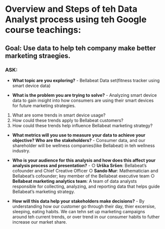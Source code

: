 # Overview and Steps of teh Data Analyst process using teh Google course teachings:

## Goal: Use data to help teh company make better marketing straegies. 

### ASK:
* **What topic are you exploring?** - Bellabeat Data set(fitness tracker using smart device data)

* **What is the problem you are trying to solve?** - Analyzing smart device data to gain insight into how consumers are using their smart devices for future marketing strategies.
1. What are some trends in smart device usage?
2. How could these trends apply to Bellabeat customers?
3. How could these trends help influence Bellabeat marketing strategy?

* **What metrics will you use to measure your data to achieve your objective? Who are the stakeholders?** - Consumer data, and our shareholder will be wellness companies(like  Bellabeat) in teh wellness industry. 


* **Who is your audience for this analysis and how does this affect your analysis process and presentation?** - 
○ **Urška Sršen**: Bellabeat’s cofounder and Chief Creative Officer
○ **Sando Mur**: Mathematician and Bellabeat’s cofounder; key member of the Bellabeat executive team
○ **Bellabeat marketing analytics team**: A team of data analysts responsible for collecting, analyzing, and
reporting data that helps guide Bellabeat’s marketing strategy.

* **How will this data help your stakeholders make decisions?** - By understanding how our customer go through their day, thier excersise, sleeping, eating habits. We can tehn set up marketing campaigns around teh current trends, or over trend in our consumer habits to futher increase our market share. 
